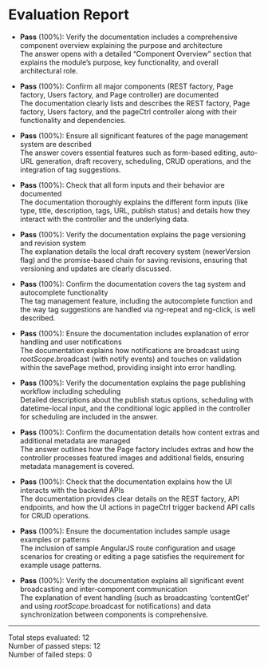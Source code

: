 # Evaluation Report

- **Pass** (100%): Verify the documentation includes a comprehensive component overview explaining the purpose and architecture  
  The answer opens with a detailed “Component Overview” section that explains the module’s purpose, key functionality, and overall architectural role.

- **Pass** (100%): Confirm all major components (REST factory, Page factory, Users factory, and Page controller) are documented  
  The documentation clearly lists and describes the REST factory, Page factory, Users factory, and the pageCtrl controller along with their functionality and dependencies.

- **Pass** (100%): Ensure all significant features of the page management system are described  
  The answer covers essential features such as form-based editing, auto-URL generation, draft recovery, scheduling, CRUD operations, and the integration of tag suggestions.

- **Pass** (100%): Check that all form inputs and their behavior are documented  
  The documentation thoroughly explains the different form inputs (like type, title, description, tags, URL, publish status) and details how they interact with the controller and the underlying data.

- **Pass** (100%): Verify the documentation explains the page versioning and revision system  
  The explanation details the local draft recovery system (newerVersion flag) and the promise-based chain for saving revisions, ensuring that versioning and updates are clearly discussed.

- **Pass** (100%): Confirm the documentation covers the tag system and autocomplete functionality  
  The tag management feature, including the autocomplete function and the way tag suggestions are handled via ng-repeat and ng-click, is well described.

- **Pass** (100%): Ensure the documentation includes explanation of error handling and user notifications  
  The documentation explains how notifications are broadcast using $rootScope.$broadcast (with notify events) and touches on validation within the savePage method, providing insight into error handling.

- **Pass** (100%): Verify the documentation explains the page publishing workflow including scheduling  
  Detailed descriptions about the publish status options, scheduling with datetime-local input, and the conditional logic applied in the controller for scheduling are included in the answer.

- **Pass** (100%): Confirm the documentation details how content extras and additional metadata are managed  
  The answer outlines how the Page factory includes extras and how the controller processes featured images and additional fields, ensuring metadata management is covered.

- **Pass** (100%): Check that the documentation explains how the UI interacts with the backend APIs  
  The documentation provides clear details on the REST factory, API endpoints, and how the UI actions in pageCtrl trigger backend API calls for CRUD operations.

- **Pass** (100%): Ensure the documentation includes sample usage examples or patterns  
  The inclusion of sample AngularJS route configuration and usage scenarios for creating or editing a page satisfies the requirement for example usage patterns.

- **Pass** (100%): Verify the documentation explains all significant event broadcasting and inter-component communication  
  The explanation of event handling (such as broadcasting ‘contentGet’ and using $rootScope.$broadcast for notifications) and data synchronization between components is comprehensive.

---

Total steps evaluated: 12  
Number of passed steps: 12  
Number of failed steps: 0